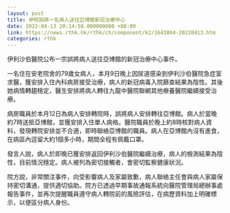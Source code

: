 ```yaml
---
layout: post
title: 伊院誤將一名病人送往亞博館新冠治療中心
date: 2022-04-13 20:14:58.000000000 +08:00
link: https://news.rthk.hk/rthk/ch/component/k2/1643864-20220413.htm
categories: rthk
---
```


伊利沙伯醫院公布一宗誤將病人送往亞博館的新冠治療中心事件。

一名住在安老院舍的79歲女病人，本月9日晚上因尿道感染到伊利沙伯醫院急症室求醫，獲安排入住內科病房接受治療，病人的新冠病毒入院篩查結果為陰性。其後她病情轉趨穩定，醫生安排將病人轉往九龍中醫院聯網其他療養醫院繼續接受治療。

病房職員於本月12日為病人安排轉院時，誤將病人安排轉往亞博館。病人於當晚約7時送抵亞博館，並獲安排入住單人病格。醫院職員於晚上約8時核對病人資料，發現轉院安排並不合適，即時聯絡亞博館的職員。病人在亞博館內沒有進食，在病區內逗留大約1個多小時，期間全程有佩戴口罩。

發言人說，病人於即晚已獲安排返回伊利沙伯醫院繼續治療，病人的檢測結果為陰性，目前情況穩定。病人被列為密切接觸者，會密切監察健康狀況。

院方說，非常關注事件，向受影響病人及家屬致歉，病人聯絡主任會與病人家屬保持密切溝通，提供適切協助。院方已透過早期事故通報系統向醫院管理局總辦事處報告事件，並再次提醒職員遵守病人轉院前的風險評估，在病歷資料加上明確標示，以便區分病人身份。
